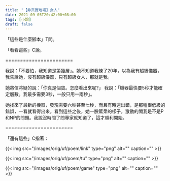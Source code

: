 ```yaml
---
title: "【非真實地場】女人"
date: 2021-09-05T20:42:00+08:00
tags: [小說]
draft: false
---
```


「這些是什麼腳本」T問。

「看看這些」C說。

=*=*=*=*=*=*=*=*=*=*=*=*=*=*=*=*=*=*=*=*=*=*=

我說：「不要怕，我知道是第幾層」。她不知道我練了20年，以為我有超級儀器，我告訴她，沒有超級儀器，只有超級女人，那就是我。  

她將信將疑的說：「你真是個寶。怎麼看出來呢?」 我說：「機器最快要5秒才能確定層數。我最多需要3秒，一般只用一兩秒」。  

她找來了最新的機器，發現需要六秒甚至七秒，而且有時還出錯，是那種很低級的錯誤，一看就看得出來。看到這些之後，她一臉驚呆的樣子，激動的問我是不是P和NP的問題。我說沒時間了問專家就知道了，這才順利開始。

=*=*=*=*=*=*=*=*=*=*=*=*=*=*=*=*=*=*=*=*=*=*=

「還有這些」C指著：

{{< img src="/images/orig/uf/poem/link" type="png" alt="" caption="" >}}

{{< img src="/images/orig/uf/poem/tu" type="png" alt="" caption="" >}}

{{< img src="/images/orig/uf/poem/game" type="png" alt="" caption="" >}}